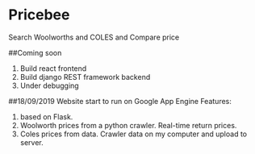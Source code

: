 # Pricebee
Search Woolworths and COLES and Compare price

##Coming soon 
1. Build react frontend
2. Build django REST framework backend
3. Under debugging

##18/09/2019
Website start to run on Google App Engine Features:
1. based on Flask.
2. Woolworth prices from a python crawler. Real-time return prices.
3. Coles prices from data. Crawler data on my computer and upload to server.

